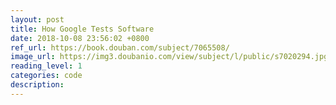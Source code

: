 ```yaml
---
layout: post
title: How Google Tests Software
date: 2018-10-08 23:56:02 +0800
ref_url: https://book.douban.com/subject/7065508/
image_url: https://img3.doubanio.com/view/subject/l/public/s7020294.jpg
reading_level: 1
categories: code
description: 
---
```

